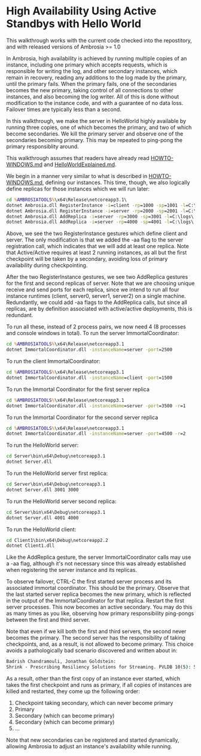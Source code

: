 High Availability Using Active Standbys with Hello World
========================================

This walkthrough works with the current code checked into the repostitory, and with released versions of Ambrosia >= 1.0

In Ambrosia, high availability is achieved by running multiple copies of an instance, including one primary which accepts requests, which is responsible for writing the log, and other secondary instances, which remain in recovery, reading any additions to the log made by the primary, until the primary fails. When the primary fails, one of the secondaries becomes the new primary, taking control of all connections to other instances, and also becoming the log writer. All of this is done without modification to the instance code, and with a guarantee of no data loss. Failover times are typically less than a second.

In this walkthrough, we make the server in HelloWorld highly available by running three copies, one of which becomes the primary, and two of which become secondaries. We kill the primary server and observe one of the secondaries becoming primary. This may be repeated to ping-pong the primary responsiblity around. 

This walkthrough assumes that readers have already read [HOWTO-WINDOWS.md](./HOWTO-WINDOWS.md) and [HelloWorldExplained.md](./HelloWorldExplained.md).

We begin in a manner very similar to what is described in [HOWTO-WINDOWS.md](./HOWTO-WINDOWS.md), defining our instances. This time, though, we also logically define replicas for those instances which we will run later:

```bat
cd %AMBROSIATOOLS%\x64\Release\netcoreapp3.1\
dotnet Ambrosia.dll RegisterInstance -i=client -rp=1000 -sp=1001 -l=C:\logs\
dotnet Ambrosia.dll RegisterInstance -i=server -rp=2000 -sp=2001 -l=C:\logs\ -aa
dotnet Ambrosia.dll AddReplica -i=server -rp=3000 -sp=3001 -l=C:\logs\ -r=1
dotnet Ambrosia.dll AddReplica -i=server -rp=4000 -sp=4001 -l=C:\logs\ -r=2
```
Above, we see the two RegisterInstance gestures which define client and server. The only modification is that we added the -aa flag to the server registration call, which indicates that we will add at least one replica. Note that Active/Active requires at least 2 running instances, as all but the first checkpoint will be taken by a secondary, avoiding loss of primary availability during checkpointing.

After the two RegisterInstance gestures, we see two AddReplica gestures for the first and second replicas of server. Note that we are choosing unique receive and send ports for each replica, since we intend to run all four instance runtimes (client, server0, server1, server2) on a single machine. Redundantly, we could add -aa flags to the AddReplica calls, but since all replicas, are by definition associated with active/active deployments, this is redundant.

To run all these, instead of 2 process pairs, we now need 4 (8 processes and console windows in total). To run the server ImmortalCoordinator:

 ```bat
 cd %AMBROSIATOOLS%\x64\Release\netcoreapp3.1
 dotnet ImmortalCoordinator.dll -instanceName=server -port=2500
```

To run the client ImmortalCoordinator:

```bat
cd %AMBROSIATOOLS%\x64\Release\netcoreapp3.1
dotnet ImmortalCoordinator.dll -instanceName=client -port=1500
```

To run the Immortal Coordinator for the first server replica

 ```bat
 cd %AMBROSIATOOLS%\x64\Release\netcoreapp3.1
 dotnet ImmortalCoordinator.dll -instanceName=server -port=3500 -r=1
```

To run the Immortal Coordinator for the second server replica

 ```bat
 cd %AMBROSIATOOLS%\x64\Release\netcoreapp3.1
 dotnet ImmortalCoordinator.dll -instanceName=server -port=4500 -r=2
```

To run the HelloWorld server:

```bat
cd Server\bin\x64\Debug\netcoreapp3.1
dotnet Server.dll
```

To run the HelloWorld server first replica:

```bat
cd Server\bin\x64\Debug\netcoreapp3.1
dotnet Server.dll 3001 3000
```

To run the HelloWorld server second replica:

```bat
cd Server\bin\x64\Debug\netcoreapp3.1
dotnet Server.dll 4001 4000
```

To run the HelloWorld client:

```bat
cd Client1\bin\x64\Debug\netcoreapp2.2
dotnet Client1.dll
```
Like the AddReplica gesture, the server ImmortalCoordinator calls may use a -aa flag, although it's not necessary since this was already established when registering the server instance and its replicas.

To observe failover, CTRL-C the first started server process and its associated immortal coordinator. This should be the primary. Observe that the last started server replica becomes the new primary, which is reflected in the output of the ImmortalCoordinator for that replica. Restart the first server processes. This now becomes an active secondary. You may do this as many times as you like, observing how primary responsibility ping-pongs between the first and third server.

Note that even if we kill both the first and third servers, the second never becomes the primary. The second server has the responsibility of taking checkpoints, and, as a result, is not allowed to become primary. This choice avoids a pathologically bad scenario discovered and written about in:

```bat
Badrish Chandramouli, Jonathan Goldstein:
Shrink - Prescribing Resiliency Solutions for Streaming. PVLDB 10(5): 505-516 (2017)
```

As a result, other than the first copy of an instance ever started, which takes the first checkpoint and runs as primary, if all copies of instances are killed and restarted, they come up the following order:

1) Checkpoint taking secondary, which can never become primary
2) Primary
3) Secondary (which can become primary)
4) Secondary (which can become primary)
5) ...

Note that new secondaries can be registered and started dynamically, allowing Ambrosia to adjust an instance's availability while running.
